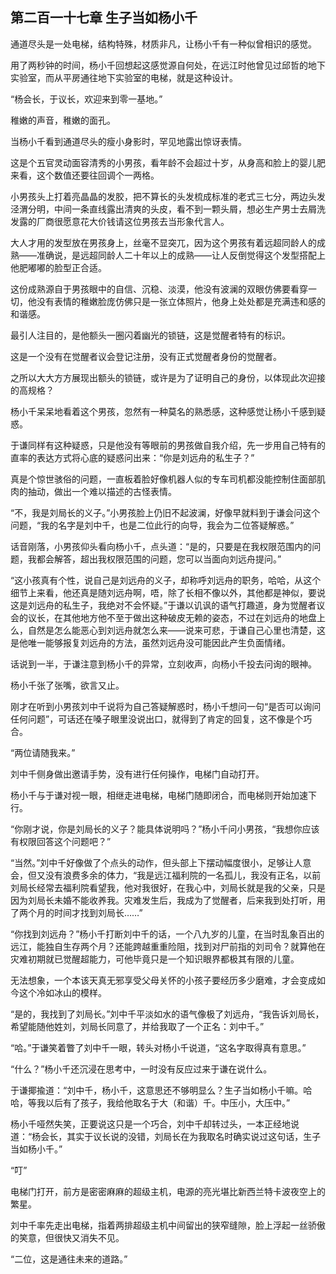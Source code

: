 ## 第二百一十七章 生子当如杨小千
通道尽头是一处电梯，结构特殊，材质非凡，让杨小千有一种似曾相识的感觉。

用了两秒钟的时间，杨小千回想起这感觉源自何处，在远江时他曾见过邱哲的地下实验室，而从平房通往地下实验室的电梯，就是这种设计。

“杨会长，于议长，欢迎来到零一基地。”

稚嫩的声音，稚嫩的面孔。

当杨小千看到通道尽头的瘦小身影时，罕见地露出惊讶表情。

这是个五官灵动面容清秀的小男孩，看年龄不会超过十岁，从身高和脸上的婴儿肥来看，这个数值还要往回调个一两格。

小男孩头上打着亮晶晶的发胶，把不算长的头发梳成标准的老式三七分，两边头发泾渭分明，中间一条直线露出清爽的头皮，看不到一颗头屑，想必生产男士去屑洗发露的厂商很愿意花大价钱请这位男孩去当形象代言人。

大人才用的发型放在男孩身上，丝毫不显突兀，因为这个男孩有着远超同龄人的成熟——准确说，是远超同龄人二十年以上的成熟——让人反倒觉得这个发型搭配上他肥嘟嘟的脸型正合适。

这份成熟源自于男孩眼中的自信、沉稳、淡漠，他没有波澜的双眼仿佛要看穿一切，他没有表情的稚嫩脸庞仿佛只是一张立体照片，他身上处处都是充满违和感的和谐感。

最引人注目的，是他额头一圈闪着幽光的锁链，这是觉醒者特有的标识。

这是一个没有在觉醒者议会登记注册，没有正式觉醒者身份的觉醒者。

之所以大大方方展现出额头的锁链，或许是为了证明自己的身份，以体现此次迎接的高规格？

杨小千呆呆地看着这个男孩，忽然有一种莫名的熟悉感，这种感觉让杨小千感到疑惑。

于谦同样有这种疑惑，只是他没有等眼前的男孩做自我介绍，先一步用自己特有的直率的表达方式将心底的疑惑问出来：“你是刘远舟的私生子？”

真是个惊世骇俗的问题，一直板着脸好像机器人似的专车司机都没能控制住面部肌肉的抽动，做出一个难以描述的古怪表情。

“不，我是刘局长的义子。”小男孩脸上仍旧不起波澜，好像早就料到于谦会问这个问题，“我的名字是刘中千，也是二位此行的向导，我会为二位答疑解惑。”

话音刚落，小男孩仰头看向杨小千，点头道：“是的，只要是在我权限范围内的问题，我都会解答，超出我权限范围的问题，您可以当面向刘远舟提问。”

“这小孩真有个性，说自己是刘远舟的义子，却称呼刘远舟的职务，哈哈，从这个细节上来看，他还真是随刘远舟啊，唔，除了长相不像以外，其他都是神似，要说这是刘远舟的私生子，我绝对不会怀疑。”于谦以讥讽的语气打趣道，身为觉醒者议会的议长，在其他地方他不至于做出这种破皮无赖的姿态，不过在刘远舟的地盘上么，自然是怎么能恶心到刘远舟就怎么来——说来可悲，于谦自己心里也清楚，这是他唯一能够报复刘远舟的方法，虽然刘远舟没可能因此产生负面情绪。

话说到一半，于谦注意到杨小千的异常，立刻收声，向杨小千投去问询的眼神。

杨小千张了张嘴，欲言又止。

刚才在听到小男孩刘中千说将为自己答疑解惑时，杨小千想问一句“是否可以询问任何问题”，可话还在嗓子眼里没说出口，就得到了肯定的回复，这不像是个巧合。

“两位请随我来。”

刘中千侧身做出邀请手势，没有进行任何操作，电梯门自动打开。

杨小千与于谦对视一眼，相继走进电梯，电梯门随即闭合，而电梯则开始加速下行。

“你刚才说，你是刘局长的义子？能具体说明吗？”杨小千问小男孩，“我想你应该有权限回答这个问题吧？”

“当然。”刘中千好像做了个点头的动作，但头部上下摆动幅度很小，足够让人意会，但又没有浪费多余的体力，“我是远江福利院的一名孤儿，我没有正名，以前刘局长经常去福利院看望我，他对我很好，在我心中，刘局长就是我的父亲，只是因为刘局长未婚不能收养我。灾难发生后，我成为了觉醒者，后来我到处打听，用了两个月的时间才找到刘局长……”

“你找到刘远舟？”杨小千打断刘中千的话，一个八九岁的儿童，在当时乱象百出的远江，能独自生存两个月？还能跨越重重险阻，找到对尸前指的刘司令？就算他在灾难初期就已觉醒超能力，可他毕竟只是一个知识眼界都极其有限的儿童。

无法想象，一个本该天真无邪享受父母关怀的小孩子要经历多少磨难，才会变成如今这个冷如冰山的模样。

“是的，我找到了刘局长。”刘中千平淡如水的语气像极了刘远舟，“我告诉刘局长，希望能随他姓刘，刘局长同意了，并给我取了一个正名：刘中千。”

“哈。”于谦笑着瞥了刘中千一眼，转头对杨小千说道，“这名字取得真有意思。”

“什么？”杨小千还沉浸在思考中，一时没有反应过来于谦在说什么。

于谦揶揄道：“刘中千，杨小千，这意思还不够明显么？生子当如杨小千嘛。哈哈，等我以后有了孩子，我给他取名于大（和谐）千。中压小，大压中。”

杨小千哑然失笑，正要说这只是一个巧合，刘中千却转过头，一本正经地说道：“杨会长，其实于议长说的没错，刘局长在为我取名时确实说过这句话，生子当如杨小千。”

“叮”

电梯门打开，前方是密密麻麻的超级主机，电源的亮光堪比新西兰特卡波夜空上的繁星。

刘中千率先走出电梯，指着两排超级主机中间留出的狭窄缝隙，脸上浮起一丝骄傲的笑意，但很快又消失不见。

“二位，这是通往未来的道路。”

